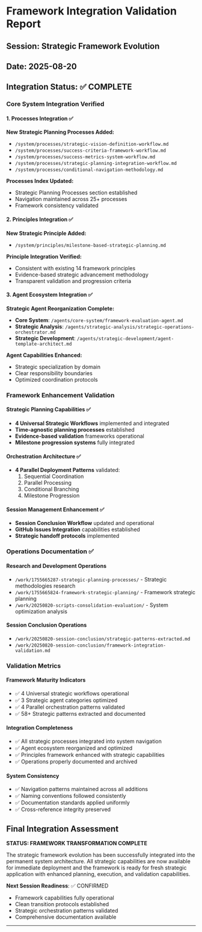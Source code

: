 # Framework Integration Validation Report

## Session: Strategic Framework Evolution
## Date: 2025-08-20

## Integration Status: ✅ COMPLETE

### Core System Integration Verified

#### 1. Processes Integration ✅
**New Strategic Planning Processes Added:**
- `/system/processes/strategic-vision-definition-workflow.md`
- `/system/processes/success-criteria-framework-workflow.md` 
- `/system/processes/success-metrics-system-workflow.md`
- `/system/processes/strategic-planning-integration-workflow.md`
- `/system/processes/conditional-navigation-methodology.md`

**Processes Index Updated:**
- Strategic Planning Processes section established
- Navigation maintained across 25+ processes
- Framework consistency validated

#### 2. Principles Integration ✅
**New Strategic Principle Added:**
- `/system/principles/milestone-based-strategic-planning.md`

**Principle Integration Verified:**
- Consistent with existing 14 framework principles
- Evidence-based strategic advancement methodology
- Transparent validation and progression criteria

#### 3. Agent Ecosystem Integration ✅
**Strategic Agent Reorganization Complete:**
- **Core System**: `/agents/core-system/framework-evaluation-agent.md`
- **Strategic Analysis**: `/agents/strategic-analysis/strategic-operations-orchestrator.md`
- **Strategic Development**: `/agents/strategic-development/agent-template-architect.md`

**Agent Capabilities Enhanced:**
- Strategic specialization by domain
- Clear responsibility boundaries
- Optimized coordination protocols

### Framework Enhancement Validation

#### Strategic Planning Capabilities ✅
- **4 Universal Strategic Workflows** implemented and integrated
- **Time-agnostic planning processes** established
- **Evidence-based validation** frameworks operational
- **Milestone progression systems** fully integrated

#### Orchestration Architecture ✅
- **4 Parallel Deployment Patterns** validated:
  1. Sequential Coordination
  2. Parallel Processing  
  3. Conditional Branching
  4. Milestone Progression

#### Session Management Enhancement ✅
- **Session Conclusion Workflow** updated and operational
- **GitHub Issues Integration** capabilities established
- **Strategic handoff protocols** implemented

### Operations Documentation ✅

#### Research and Development Operations
- `/work/1755665287-strategic-planning-processes/` - Strategic methodologies research
- `/work/1755665824-framework-strategic-planning/` - Framework strategic planning
- `/work/20250820-scripts-consolidation-evaluation/` - System optimization analysis

#### Session Conclusion Operations
- `/work/20250820-session-conclusion/strategic-patterns-extracted.md`
- `/work/20250820-session-conclusion/framework-integration-validation.md`

### Validation Metrics

#### Framework Maturity Indicators
- ✅ 4 Universal strategic workflows operational
- ✅ 3 Strategic agent categories optimized  
- ✅ 4 Parallel orchestration patterns validated
- ✅ 58+ Strategic patterns extracted and documented

#### Integration Completeness
- ✅ All strategic processes integrated into system navigation
- ✅ Agent ecosystem reorganized and optimized
- ✅ Principles framework enhanced with strategic capabilities
- ✅ Operations properly documented and archived

#### System Consistency
- ✅ Navigation patterns maintained across all additions
- ✅ Naming conventions followed consistently
- ✅ Documentation standards applied uniformly
- ✅ Cross-reference integrity preserved

## Final Integration Assessment

**STATUS: FRAMEWORK TRANSFORMATION COMPLETE**

The strategic framework evolution has been successfully integrated into the permanent system architecture. All strategic capabilities are now available for immediate deployment and the framework is ready for fresh strategic application with enhanced planning, execution, and validation capabilities.

**Next Session Readiness**: ✅ CONFIRMED
- Framework capabilities fully operational
- Clean transition protocols established  
- Strategic orchestration patterns validated
- Comprehensive documentation available

---

